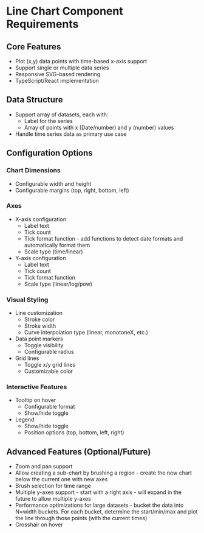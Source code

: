 # Line Chart Component Requirements

## Core Features

- Plot (x,y) data points with time-based x-axis support
- Support single or multiple data series
- Responsive SVG-based rendering
- TypeScript/React implementation

## Data Structure

- Support array of datasets, each with:
  - Label for the series
  - Array of points with x (Date/number) and y (number) values
- Handle time series data as primary use case

## Configuration Options

### Chart Dimensions

- Configurable width and height
- Configurable margins (top, right, bottom, left)

### Axes

- X-axis configuration
  - Label text
  - Tick count
  - Tick format function - add functions to detect date formats and automatically format them
  - Scale type (time/linear)
- Y-axis configuration
  - Label text
  - Tick count
  - Tick format function
  - Scale type (linear/log/pow)

### Visual Styling

- Line customization
  - Stroke color
  - Stroke width
  - Curve interpolation type (linear, monotoneX, etc.)
- Data point markers
  - Toggle visibility
  - Configurable radius
- Grid lines
  - Toggle x/y grid lines
  - Customizable color

### Interactive Features

- Tooltip on hover
  - Configurable format
  - Show/hide toggle
- Legend
  - Show/hide toggle
  - Position options (top, bottom, left, right)

## Advanced Features (Optional/Future)

- Zoom and pan support
- Allow creating a sub-chart by brushing a region - create the new chart below the current one with new axes
- Brush selection for time range
- Multiple y-axes support - start with a right axis - will expand in the future to allow multiple y-axes
- Performance optimizations for large datasets - bucket the data into N=width buckets. For each bucket, determine the start/min/max and plot the line through those points (with the current times)
- Crosshair on hover
